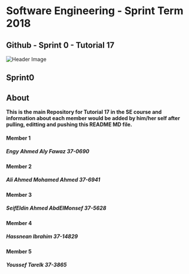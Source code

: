 
# **Software Engineering - Sprint Term 2018**
## Github - Sprint 0 - Tutorial 17
![Header Image](https://imgur.com/kDSrghL)

## Sprint0

## About
   **This is the main Repository for Tutorial 17 in the SE course and information about each member would be added by him/her self after pulling, editting and pushing this README MD file.**

#### Member 1
##### Engy Ahmed Aly Fawaz 37-0690

#### Member 2
##### Ali Ahmed Mohamed Ahmed 37-6941

#### Member 3
##### SeifEldin Ahmed AbdElMonsef 37-5628

#### Member 4
##### Hassnean Ibrahim  37-14829

#### Member 5
##### Youssef Tarelk  37-3865
